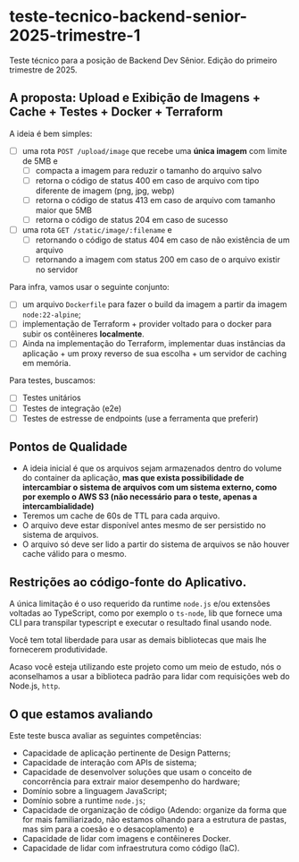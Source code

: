 # teste-tecnico-backend-senior-2025-trimestre-1
Teste técnico para a posição de Backend Dev Sênior. Edição do primeiro trimestre de 2025.

## A proposta: Upload e Exibição de Imagens + Cache + Testes + Docker + Terraform

A ideia é bem simples:

- [ ] uma rota `POST /upload/image` que recebe uma **única imagem** com limite de 5MB e
    - [ ] compacta a imagem para reduzir o tamanho do arquivo salvo
    - [ ] retorna o código de status 400 em caso de arquivo com tipo diferente de imagem (png, jpg, webp)
    - [ ] retorna o código de status 413 em caso de arquivo com tamanho maior que 5MB
    - [ ] retorna o código de status 204 em caso de sucesso
- [ ] uma rota `GET /static/image/:filename` e
    - [ ] retornando o código de status 404 em caso de não existência de um arquivo
    - [ ] retornando a imagem com status 200 em caso de o arquivo existir no servidor

Para infra, vamos usar o seguinte conjunto:

- [ ] um arquivo `Dockerfile` para fazer o build da imagem a partir da imagem `node:22-alpine`;
- [ ] implementação de Terraform + provider voltado para o docker para subir os contêineres **localmente**.
- [ ] Ainda na implementação do Terraform, implementar duas instâncias da aplicação + um proxy reverso de sua escolha + um servidor de caching em memória.

Para testes, buscamos:

- [ ] Testes unitários
- [ ] Testes de integração (e2e)
- [ ] Testes de estresse de endpoints (use a ferramenta que preferir)

## Pontos de Qualidade

- A ideia inicial é que os arquivos sejam armazenados dentro do volume do container da aplicação, **mas que exista possibilidade de intercambiar o sistema de arquivos com um sistema externo, como por exemplo o AWS S3 (não necessário para o teste, apenas a intercambialidade)**
- Teremos um cache de 60s de TTL para cada arquivo.
- O arquivo deve estar disponível antes mesmo de ser persistido no sistema de arquivos.
- O arquivo só deve ser lido a partir do sistema de arquivos se não houver cache válido para o mesmo.

## Restrições ao código-fonte do Aplicativo.

A única limitação é o uso requerido da runtime `node.js` e/ou extensões voltadas ao TypeScript, como por exemplo o `ts-node`, lib que fornece uma CLI para transpilar typescript e executar o resultado final usando node.

Você tem total liberdade para usar as demais bibliotecas que mais lhe fornecerem produtividade.

Acaso você esteja utilizando este projeto como um meio de estudo, nós o aconselhamos a usar a biblioteca padrão para lidar com requisições web do Node.js, `http`.

## O que estamos avaliando

Este teste busca avaliar as seguintes competências:

- Capacidade de aplicação pertinente de Design Patterns;
- Capacidade de interação com APIs de sistema;
- Capacidade de desenvolver soluções que usam o conceito de concorrência para extrair maior desempenho do hardware;
- Domínio sobre a linguagem JavaScript;
- Domínio sobre a runtime `node.js`;
- Capacidade de organização de código (Adendo: organize da forma que for mais familiarizado, não estamos olhando para a estrutura de pastas, mas sim para a coesão e o desacoplamento) e
- Capacidade de lidar com imagens e contêineres Docker.
- Capacidade de lidar com infraestrutura como código (IaC).
